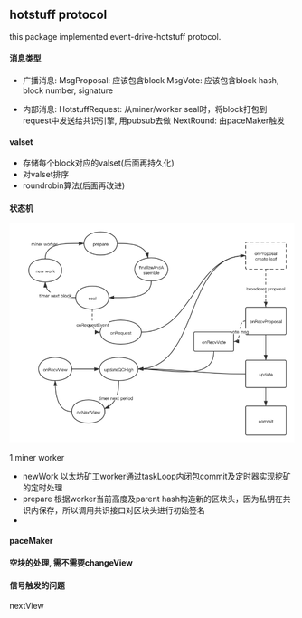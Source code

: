 ## hotstuff protocol
this package implemented event-drive-hotstuff protocol.

#### 消息类型
* 广播消息: 
MsgProposal: 应该包含block
MsgVote: 应该包含block hash, block number, signature

* 内部消息:
HotstuffRequest: 从miner/worker seal时，将block打包到request中发送给共识引擎, 用pubsub去做
NextRound: 由paceMaker触发

#### valset
* 存储每个block对应的valset(后面再持久化)
* 对valset排序
* roundrobin算法(后面再改进)

#### 状态机
![steps 流程图](steps.png)

1.miner worker
* newWork 以太坊矿工worker通过taskLoop内闭包commit及定时器实现挖矿的定时处理
* prepare 根据worker当前高度及parent hash构造新的区块头，因为私钥在共识内保存，所以调用共识接口对区块头进行初始签名
* 
#### paceMaker

#### 空块的处理, 需不需要changeView

#### 信号触发的问题
nextView

#### 